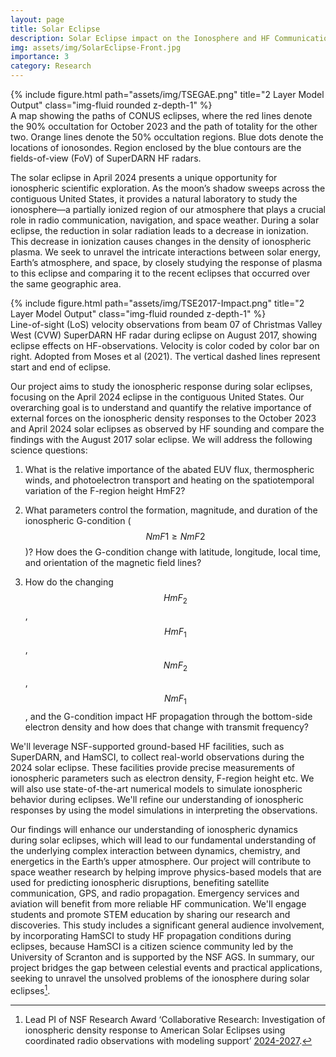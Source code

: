 ```yaml
---
layout: page
title: Solar Eclipse
description: Solar Eclipse impact on the Ionosphere and HF Communications
img: assets/img/SolarEclipse-Front.jpg
importance: 3
category: Research
---
```



<div class="row">
    <div class="col-sm mt-3 mt-md-0">
        {% include figure.html path="assets/img/TSEGAE.png" title="2 Layer Model Output" class="img-fluid rounded z-depth-1" %}
    </div>
</div>
<div class="caption">
    A map showing the paths of CONUS eclipses, where the red lines denote the 90% occultation for October 2023 and the path of totality for the other two. Orange lines denote the 50% occultation regions. Blue dots denote the locations of ionosondes. Region enclosed by the blue contours are the fields-of-view (FoV) of SuperDARN HF radars.
</div>

The solar eclipse in April 2024 presents a unique opportunity for ionospheric scientific exploration. As the moon’s shadow sweeps across the contiguous United States, it provides a natural laboratory to study the ionosphere—a partially ionized region of our atmosphere that plays a crucial role in radio communication, navigation, and space weather. During a solar eclipse, the reduction in solar radiation leads to a decrease in ionization. This decrease in ionization causes changes in the density of ionospheric plasma. We seek to unravel the intricate interactions between solar energy, Earth’s atmosphere, and space, by closely studying the response of plasma to this eclipse and comparing it to the recent eclipses that occurred over the same geographic area.

<div class="row">
    <div class="col-sm mt-3 mt-md-0">
        {% include figure.html path="assets/img/TSE2017-Impact.png" title="2 Layer Model Output" class="img-fluid rounded z-depth-1" %}
    </div>
</div>
<div class="caption">
    Line-of-sight (LoS) velocity observations from beam 07 of Christmas Valley West (CVW) SuperDARN HF radar during eclipse on August 2017, showing eclipse effects on HF-observations. Velocity is color coded by color bar on right. Adopted from Moses et al (2021). The vertical dashed lines represent start and end of eclipse.
</div>

Our project aims to study the ionospheric response during solar eclipses, focusing on the April 2024 eclipse in the contiguous United States. Our overarching goal is to understand and quantify the relative importance of external forces on the ionospheric density responses to the October 2023 and April 2024 solar eclipses as observed by HF sounding and compare the findings with the August 2017 solar eclipse. We will address the following science questions: 

1. What is the relative importance of the abated EUV flux, thermospheric winds, and photoelectron transport and heating on the spatiotemporal variation of the F-region height HmF2?  

2. What parameters control the formation, magnitude, and duration of the ionospheric G-condition ($$NmF1\geq NmF2$$)? How does the G-condition change with latitude, longitude, local time, and orientation of the magnetic field lines?  

3. How do the changing $$HmF_2$$, $$HmF_1$$, $$NmF_2$$, $$NmF_1$$, and the G-condition impact HF propagation through the bottom-side electron density and how does that change with transmit frequency? 

We'll leverage NSF-supported ground-based HF facilities, such as SuperDARN, and HamSCI, to collect real-world observations during the 2024 solar eclipse. These facilities provide precise measurements of ionospheric parameters such as electron density, F-region height etc. We will also use state-of-the-art numerical models to simulate ionospheric behavior during eclipses. We'll refine our understanding of ionospheric responses by using the model simulations in interpreting the observations. 

Our findings will enhance our understanding of ionospheric dynamics during solar eclipses, which will lead to our fundamental understanding of the underlying complex interaction between dynamics, chemistry, and energetics in the Earth’s upper atmosphere. Our project will contribute to space weather research by helping improve physics-based models that are used for predicting ionospheric disruptions, benefiting satellite communication, GPS, and radio propagation. Emergency services and aviation will benefit from more reliable HF communication. We'll engage students and promote STEM education by sharing our research and discoveries. This study includes a significant general audience involvement, by incorporating HamSCI to study HF propagation conditions during eclipses, because HamSCI is a citizen science community led by the University of Scranton and is supported by the NSF AGS. In summary, our project bridges the gap between celestial events and practical applications, seeking to unravel the unsolved problems of the ionosphere during solar eclipses[^1].

[^1]: Lead PI of NSF Research Award ‘Collaborative Research: Investigation of ionospheric density response to American Solar Eclipses using coordinated radio observations with modeling support’ [2024-2027](https://www.nsf.gov/awardsearch/showAward?AWD_ID=2412294&HistoricalAwards=false).
